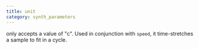 ```yaml
---
title: unit
category: synth_parameters
---
```

only accepts a value of "c". Used in conjunction with `speed`, it time-stretches a sample to fit in a cycle.
